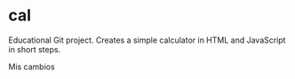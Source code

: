 # cal
Educational Git project. Creates a simple calculator in HTML and JavaScript in short steps. 


Mis cambios